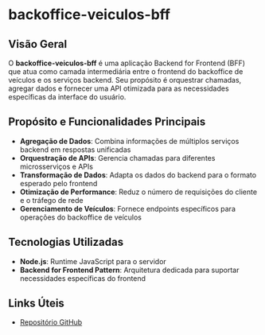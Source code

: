 # backoffice-veiculos-bff

## Visão Geral

O **backoffice-veiculos-bff** é uma aplicação Backend for Frontend (BFF) que atua como camada intermediária entre o frontend do backoffice de veículos e os serviços backend. Seu propósito é orquestrar chamadas, agregar dados e fornecer uma API otimizada para as necessidades específicas da interface do usuário.

## Propósito e Funcionalidades Principais

- **Agregação de Dados**: Combina informações de múltiplos serviços backend em respostas unificadas
- **Orquestração de APIs**: Gerencia chamadas para diferentes microsserviços e APIs
- **Transformação de Dados**: Adapta os dados do backend para o formato esperado pelo frontend
- **Otimização de Performance**: Reduz o número de requisições do cliente e o tráfego de rede
- **Gerenciamento de Veículos**: Fornece endpoints específicos para operações do backoffice de veículos

## Tecnologias Utilizadas

- **Node.js**: Runtime JavaScript para o servidor
- **Backend for Frontend Pattern**: Arquitetura dedicada para suportar necessidades específicas do frontend

## Links Úteis

- [Repositório GitHub](https://github.com/emingues-xx/backoffice-veiculos-bff.git)
